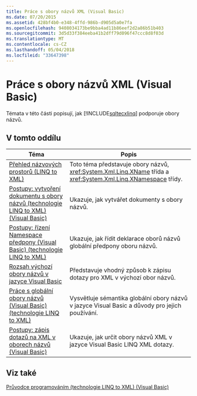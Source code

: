 ```yaml
---
title: Práce s obory názvů XML (Visual Basic)
ms.date: 07/20/2015
ms.assetid: 428bf4b0-e348-4ffd-986b-d905d5a0e7fa
ms.openlocfilehash: 9408034173be9bba4ad11b86eef2d2a86b51b403
ms.sourcegitcommit: 3d5d33f384eeba41b2dff79d096f47ccc8d8f03d
ms.translationtype: MT
ms.contentlocale: cs-CZ
ms.lasthandoff: 05/04/2018
ms.locfileid: "33647398"
---
```

# <a name="working-with-xml-namespaces-visual-basic"></a>Práce s obory názvů XML (Visual Basic)
Témata v této části popisují, jak [!INCLUDE[sqltecxlinq](~/includes/sqltecxlinq-md.md)] podporuje obory názvů.  
  
## <a name="in-this-section"></a>V tomto oddílu  
  
|Téma|Popis|  
|-----------|-----------------|  
|[Přehled názvových prostorů (LINQ to XML)](../../../../visual-basic/programming-guide/concepts/linq/namespaces-overview-linq-to-xml.md)|Toto téma představuje obory názvů, <xref:System.Xml.Linq.XName> třída a <xref:System.Xml.Linq.XNamespace> třídy.|  
|[Postupy: vytvoření dokumentu s obory názvů (technologie LINQ to XML) (Visual Basic)](../../../../visual-basic/programming-guide/concepts/linq/how-to-create-a-document-with-namespaces.md)|Ukazuje, jak vytvářet dokumenty s obory názvů.|  
|[Postupy: řízení Namespace předpony (Visual Basic) (technologie LINQ to XML)](../../../../visual-basic/programming-guide/concepts/linq/how-to-control-namespace-prefixes-linq-to-xml.md)|Ukazuje, jak řídit deklarace oborů názvů globální předpony oboru názvů.|  
|[Rozsah výchozí obory názvů v jazyce Visual Basic](../../../../visual-basic/programming-guide/concepts/linq/scope-of-default-namespaces.md)|Představuje vhodný způsob k zápisu dotazy pro XML v výchozí obor názvů.|  
|[Práce s globální obory názvů (Visual Basic) (technologie LINQ to XML)](../../../../visual-basic/programming-guide/concepts/linq/working-with-global-namespaces-linq-to-xml.md)|Vysvětluje sémantika globální obory názvů v jazyce Visual Basic a důvody pro jejich používání.|  
|[Postupy: zápis dotazů na XML v oborech názvů (Visual Basic)](../../../../visual-basic/programming-guide/concepts/linq/how-to-write-queries-on-xml-in-namespaces.md)|Ukazuje, jak určit obory názvů XML v jazyce Visual Basic LINQ XML dotazy.|  
  
## <a name="see-also"></a>Viz také  
 [Průvodce programováním (technologie LINQ to XML) (Visual Basic)](../../../../visual-basic/programming-guide/concepts/linq/programming-guide-linq-to-xml.md)
